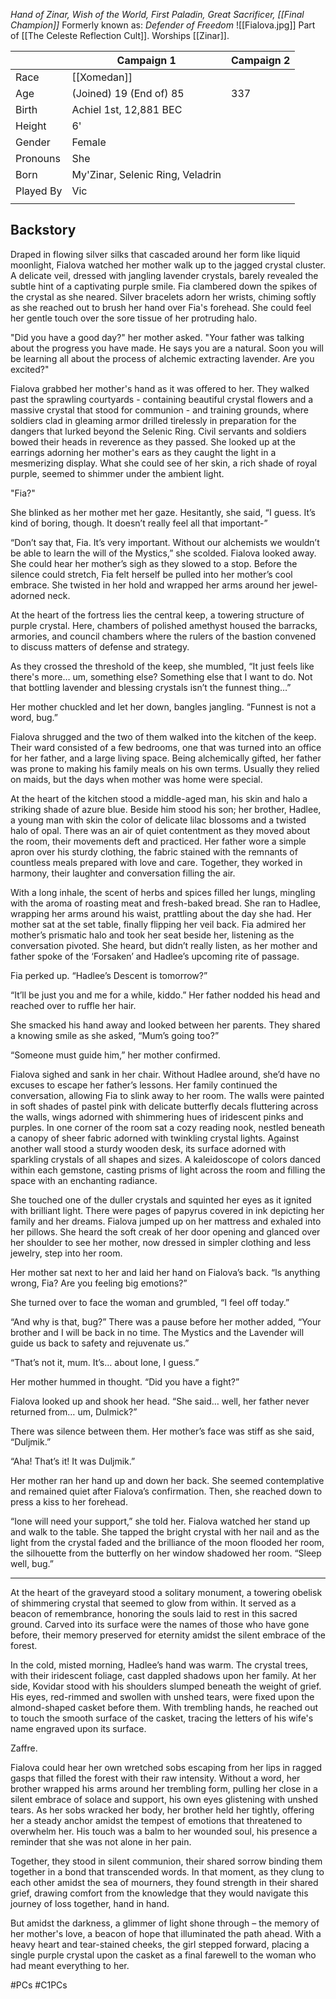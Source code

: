 *Hand of Zinar, Wish of the World, First Paladin, Great Sacrificer, [[Final Champion]]*
Formerly known as: *Defender of Freedom*
![[Fialova.jpg]]
Part of [[The Celeste Reflection Cult]]. Worships [[Zinar]].

|           | Campaign 1                       | Campaign 2 |
| --------- | -------------------------------- | ---------- |
| Race      | [[Xomedan]]                      |            |
| Age       | (Joined) 19 (End of) 85          | 337        |
| Birth     | Achiel 1st, 12,881 BEC           |            |
| Height    | 6'                               |            |
| Gender    | Female                           |            |
| Pronouns  | She                              |            |
| Born      | My'Zinar, Selenic Ring, Veladrin |            |
| Played By | Vic                              |            |
|           |                                  |            |
## Backstory

Draped in flowing silver silks that cascaded around her form like liquid moonlight, Fialova watched her mother walk up to the jagged crystal cluster. A delicate veil, dressed with jangling lavender crystals, barely revealed the subtle hint of a captivating purple smile. Fia clambered down the spikes of the crystal as she neared. Silver bracelets adorn her wrists, chiming softly as she reached out to brush her hand over Fia's forehead. She could feel her gentle touch over the sore tissue of her protruding halo.

"Did you have a good day?" her mother asked. "Your father was talking about the progress you have made. He says you are a natural. Soon you will be learning all about the process of alchemic extracting lavender. Are you excited?"

Fialova grabbed her mother's hand as it was offered to her. They walked past the sprawling courtyards - containing beautiful crystal flowers and a massive crystal that stood for communion - and training grounds, where soldiers clad in gleaming armor drilled tirelessly in preparation for the dangers that lurked beyond the Selenic Ring. Civil servants and soldiers bowed their heads in reverence as they passed. She looked up at the earrings adorning her mother's ears as they caught the light in a mesmerizing display. What she could see of her skin, a rich shade of royal purple, seemed to shimmer under the ambient light.

"Fia?"

She blinked as her mother met her gaze. Hesitantly, she said, “I guess. It’s kind of boring, though. It doesn’t really feel all that important-”

“Don’t say that, Fia. It’s very important. Without our alchemists we wouldn’t be able to learn the will of the Mystics,” she scolded. Fialova looked away. She could hear her mother’s sigh as they slowed to a stop. Before the silence could stretch, Fia felt herself be pulled into her mother’s cool embrace. She twisted in her hold and wrapped her arms around her jewel-adorned neck.

At the heart of the fortress lies the central keep, a towering structure of purple crystal. Here, chambers of polished amethyst housed the barracks, armories, and council chambers where the rulers of the bastion convened to discuss matters of defense and strategy.

As they crossed the threshold of the keep, she mumbled, “It just feels like there's more… um, something else? Something else that I want to do. Not that bottling lavender and blessing crystals isn’t the funnest thing…”

Her mother chuckled and let her down, bangles jangling. “Funnest is not a word, bug.”

Fialova shrugged and the two of them walked into the kitchen of the keep. Their ward consisted of a few bedrooms, one that was turned into an office for her father, and a large living space. Being alchemically gifted, her father was prone to making his family meals on his own terms. Usually they relied on maids, but the days when mother was home were special.

At the heart of the kitchen stood a middle-aged man, his skin and halo a striking shade of azure blue. Beside him stood his son; her brother, Hadlee, a young man with skin the color of delicate lilac blossoms and a twisted halo of opal. There was an air of quiet contentment as they moved about the room, their movements deft and practiced. Her father wore a simple apron over his sturdy clothing, the fabric stained with the remnants of countless meals prepared with love and care. Together, they worked in harmony, their laughter and conversation filling the air.

With a long inhale, the scent of herbs and spices filled her lungs, mingling with the aroma of roasting meat and fresh-baked bread. She ran to Hadlee, wrapping her arms around his waist, prattling about the day she had. Her mother sat at the set table, finally flipping her veil back. Fia admired her mother’s prismatic halo and took her seat beside her, listening as the conversation pivoted. She heard, but didn’t really listen, as her mother and father spoke of the ‘Forsaken’ and Hadlee’s upcoming rite of passage.

Fia perked up. “Hadlee’s Descent is tomorrow?”

“It’ll be just you and me for a while, kiddo.” Her father nodded his head and reached over to ruffle her hair.

She smacked his hand away and looked between her parents. They shared a knowing smile as she asked, “Mum’s going too?”

“Someone must guide him,” her mother confirmed.

Fialova sighed and sank in her chair. Without Hadlee around, she’d have no excuses to escape her father’s lessons. Her family continued the conversation, allowing Fia to slink away to her room. The walls were painted in soft shades of pastel pink with delicate butterfly decals fluttering across the walls, wings adorned with shimmering hues of iridescent pinks and purples. In one corner of the room sat a cozy reading nook, nestled beneath a canopy of sheer fabric adorned with twinkling crystal lights. Against another wall stood a sturdy wooden desk, its surface adorned with sparkling crystals of all shapes and sizes. A kaleidoscope of colors danced within each gemstone, casting prisms of light across the room and filling the space with an enchanting radiance.

She touched one of the duller crystals and squinted her eyes as it ignited with brilliant light. There were pages of papyrus covered in ink depicting her family and her dreams. Fialova jumped up on her mattress and exhaled into her pillows. She heard the soft creak of her door opening and glanced over her shoulder to see her mother, now dressed in simpler clothing and less jewelry, step into her room.

Her mother sat next to her and laid her hand on Fialova’s back. “Is anything wrong, Fia? Are you feeling big emotions?”

She turned over to face the woman and grumbled, “I feel off today.”

“And why is that, bug?” There was a pause before her mother added, “Your brother and I will be back in no time. The Mystics and the Lavender will guide us back to safety and rejuvenate us.”

“That’s not it, mum. It’s… about Ione, I guess.”

Her mother hummed in thought. “Did you have a fight?”

Fialova looked up and shook her head. “She said… well, her father never returned from… um, Dulmick?”

There was silence between them. Her mother’s face was stiff as she said, “Duljmik.”

“Aha! That’s it! It was Duljmik.”

Her mother ran her hand up and down her back. She seemed contemplative and remained quiet after Fialova’s confirmation. Then, she reached down to press a kiss to her forehead.

“Ione will need your support,” she told her. Fialova watched her stand up and walk to the table. She tapped the bright crystal with her nail and as the light from the crystal faded and the brilliance of the moon flooded her room, the silhouette from the butterfly on her window shadowed her room. “Sleep well, bug.”

---
  
At the heart of the graveyard stood a solitary monument, a towering obelisk of shimmering crystal that seemed to glow from within. It served as a beacon of remembrance, honoring the souls laid to rest in this sacred ground. Carved into its surface were the names of those who have gone before, their memory preserved for eternity amidst the silent embrace of the forest.

In the cold, misted morning, Hadlee’s hand was warm. The crystal trees, with their iridescent foliage, cast dappled shadows upon her family. At her side, Kovidar stood with his shoulders slumped beneath the weight of grief. His eyes, red-rimmed and swollen with unshed tears, were fixed upon the almond-shaped casket before them. With trembling hands, he reached out to touch the smooth surface of the casket, tracing the letters of his wife's name engraved upon its surface.

Zaffre.

Fialova could hear her own wretched sobs escaping from her lips in ragged gasps that filled the forest with their raw intensity. Without a word, her brother wrapped his arms around her trembling form, pulling her close in a silent embrace of solace and support, his own eyes glistening with unshed tears. As her sobs wracked her body, her brother held her tightly, offering her a steady anchor amidst the tempest of emotions that threatened to overwhelm her. His touch was a balm to her wounded soul, his presence a reminder that she was not alone in her pain.

Together, they stood in silent communion, their shared sorrow binding them together in a bond that transcended words. In that moment, as they clung to each other amidst the sea of mourners, they found strength in their shared grief, drawing comfort from the knowledge that they would navigate this journey of loss together, hand in hand.

But amidst the darkness, a glimmer of light shone through – the memory of her mother's love, a beacon of hope that illuminated the path ahead. With a heavy heart and tear-stained cheeks, the girl stepped forward, placing a single purple crystal upon the casket as a final farewell to the woman who had meant everything to her.

#PCs #C1PCs 